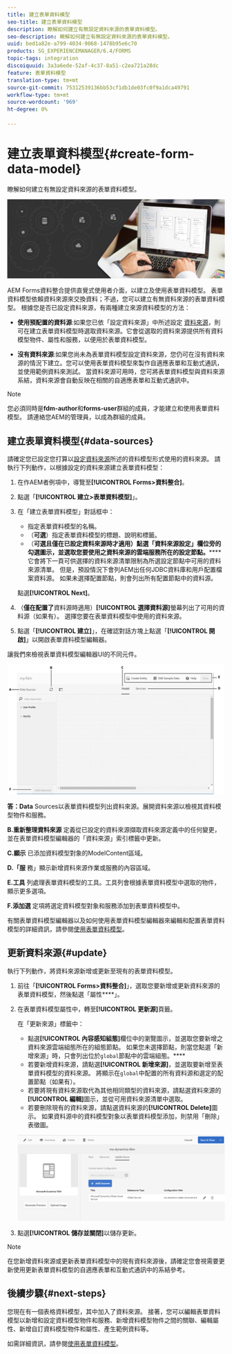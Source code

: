 ```yaml
---
title: 建立表單資料模型
seo-title: 建立表單資料模型
description: 瞭解如何建立有無設定資料來源的表單資料模型。
seo-description: 瞭解如何建立有無設定資料來源的表單資料模型。
uuid: bed1a82e-a799-4034-9068-1478b95e6c70
products: SG_EXPERIENCEMANAGER/6.4/FORMS
topic-tags: integration
discoiquuid: 3a3a6ede-52af-4c37-8a51-c2ea721a28dc
feature: 表單資料模型
translation-type: tm+mt
source-git-commit: 75312539136bb53cf1db1de03fc0f9a1dca49791
workflow-type: tm+mt
source-wordcount: '969'
ht-degree: 0%

---
```



# 建立表單資料模型{#create-form-data-model}

瞭解如何建立有無設定資料來源的表單資料模型。

![](do-not-localize/data-integeration.png)

AEM Forms資料整合提供直覺式使用者介面，以建立及使用表單資料模型。 表單資料模型依賴資料來源來交換資料；不過，您可以建立有無資料來源的表單資料模型。 根據您是否已設定資料來源，有兩種建立來源資料模型的方法：

* **使用預配置的資料源**:如果您已依「設定資料來源」中所述設定 [資料來源](/help/forms/using/configure-data-sources.md)，則可在建立表單資料模型時選取資料來源。它會從選取的資料來源提供所有資料模型物件、屬性和服務，以便用於表單資料模型。

* **沒有資料來源**:如果您尚未為表單資料模型設定資料來源，您仍可在沒有資料來源的情況下建立。您可以使用表單資料模型來製作自適應表單和互動式通訊，並使用範例資料來測試。 當資料來源可用時，您可將表單資料模型與資料來源系結，資料來源會自動反映在相關的自適應表單和互動式通訊中。

>[!NOTE]
>
>您必須同時是&#x200B;**fdm-author**&#x200B;和&#x200B;**forms-user**&#x200B;群組的成員，才能建立和使用表單資料模型。 請連絡您AEM的管理員，以成為群組的成員。

## 建立表單資料模型{#data-sources}

請確定您已設定您打算以[設定資料來源](/help/forms/using/configure-data-sources.md)所述的資料模型形式使用的資料來源。 請執行下列動作，以根據設定的資料來源建立表單資料模型：

1. 在作AEM者例項中，導覽至&#x200B;**[!UICONTROL Forms>資料整合]**。
1. 點選「**[!UICONTROL 建立>表單資料模型]**」。
1. 在「建立表單資料模型」對話框中：

   * 指定表單資料模型的名稱。
   * （**可選**）指定表單資料模型的標題、說明和標籤。
   * （**可選且僅在已設定資料來源時才適用）點選「資料來源設定」欄位旁的勾選圖示，並選取您要使用之資料來源的雲端服務所在的設定節點。******&#x200B;它會將下一頁可供選擇的資料來源清單限制為所選設定節點中可用的資料來源清單。 但是，預設情況下會列AEM出任何JDBC資料庫和用戶配置檔案資料源。 如果未選擇配置節點，則會列出所有配置節點中的資料源。

   點選&#x200B;**[!UICONTROL Next]**。

1. （**僅在配置了**&#x200B;資料源時適用）**[!UICONTROL 選擇資料源]**&#x200B;螢幕列出了可用的資料源（如果有）。 選擇您要在表單資料模型中使用的資料來源。
1. 點選「**[!UICONTROL 建立]**」，在確認對話方塊上點選「**[!UICONTROL 開啟]**」以開啟表單資料模型編輯器。

讓我們來檢視表單資料模型編輯器UI的不同元件。

![具有三個資料源的表單資料模型- REST風格的AEM服務、用戶配置檔案和RDBMS。](assets/fdm-ui.png)

**答：Data** Sources以表單資料模型列出資料來源。展開資料來源以檢視其資料模型物件和服務。

**B.重新整理資料來源** 定義從已設定的資料來源擷取資料來源定義中的任何變更，並在表單資料模型編輯器的「資料來源」索引標籤中更新。

**C.顯示** 已添加資料模型對象的ModelContent區域。

**D.「服** 務」顯示新增資料來源作業或服務的內容區域。

**E.工具** 列處理表單資料模型的工具。工具列會根據表單資料模型中選取的物件，顯示更多選項。

**F.添加選** 定項將選定資料模型對象和服務添加到表單資料模型中。

有關表單資料模型編輯器以及如何使用表單資料模型編輯器來編輯和配置表單資料模型的詳細資訊，請參閱[使用表單資料模型](/help/forms/using/work-with-form-data-model.md)。

## 更新資料來源{#update}

執行下列動作，將資料來源新增或更新至現有的表單資料模型。

1. 前往「**[!UICONTROL Forms>資料整合]**」，選取您要新增或更新資料來源的表單資料模型，然後點選「屬性&#x200B;****」。
1. 在表單資料模型屬性中，轉至&#x200B;**[!UICONTROL 更新源]**&#x200B;頁籤。

   在「更新來源」標籤中：

   * 點選&#x200B;**[!UICONTROL 內容感知組態]**&#x200B;欄位中的瀏覽圖示，並選取您要新增之資料來源雲端組態所在的組態節點。 如果您未選擇節點，則當您點選「新增來源」時，只會列出位於`global`節點中的雲端組態。****
   * 若要新增資料來源，請點選&#x200B;**[!UICONTROL 新增來源]**，並選取要新增至表單資料模型的資料來源。 將顯示在`global`中配置的所有資料源和選定的配置節點（如果有）。
   * 若要將現有資料來源取代為其他相同類型的資料來源，請點選資料來源的&#x200B;**[!UICONTROL 編輯]**&#x200B;圖示，並從可用資料來源清單中選取。
   * 若要刪除現有的資料來源，請點選資料來源的&#x200B;**[!UICONTROL Delete]**&#x200B;圖示。 如果資料源中的資料模型對象以表單資料模型添加，則禁用「刪除」表徵圖。

   ![fdm-properties](assets/fdm-properties.png)

1. 點選&#x200B;**[!UICONTROL 儲存並關閉]**&#x200B;以儲存更新。

>[!NOTE]
>
>在您新增資料來源或更新表單資料模型中的現有資料來源後，請確定您會視需要更新使用更新表單資料模型的自適應表單和互動式通訊中的系結參考。

## 後續步驟{#next-steps}

您現在有一個表格資料模型，其中加入了資料來源。 接著，您可以編輯表單資料模型以新增和設定資料模型物件和服務、新增資料模型物件之間的關聯、編輯屬性、新增自訂資料模型物件和屬性、產生範例資料等。

如需詳細資訊，請參閱[使用表單資料模型](/help/forms/using/work-with-form-data-model.md)。
